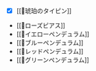 - [x] [[🎁琥珀のタイピン]]
- [[💍ローズピアス]]
- [[💍イエローペンデュラム]]
- [[💍ブルーペンデュラム]]
- [[💍レッドペンデュラム]]
- [[💍グリーンペンデュラム]]